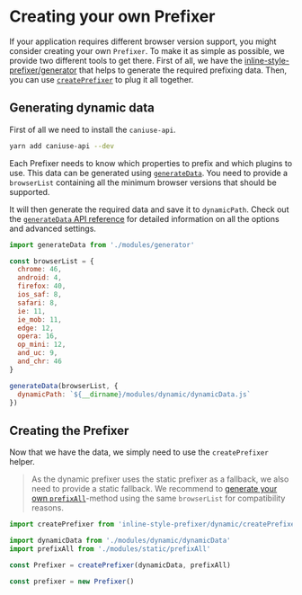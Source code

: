# Creating your own Prefixer

If your application requires different browser version support, you might consider creating your own `Prefixer`. To make it as simple as possible, we provide two different tools to get there. First of all, we have the [inline-style-prefixer/generator](../api/inline-style-prefixer-generator/generateData.md) that helps to generate the required prefixing data. Then, you can use [`createPrefixer`](../api/inline-style-prefixer/createPrefixer.md) to plug it all together.

## Generating dynamic data
First of all we need to install the `caniuse-api`.

```sh
yarn add caniuse-api --dev
```

Each Prefixer needs to know which properties to prefix and which plugins to use. This data can be generated using [`generateData`](../api/inline-style-prefixer-generator/generateData.md).
You need to provide a `browserList` containing all the minimum browser versions that should be supported.

It will then generate the required data and save it to `dynamicPath`. Check out the [`generateData` API reference](../api/inline-style-prefixer-generator/generateData.md) for detailed information on all the options and advanced settings.

```javascript
import generateData from './modules/generator'

const browserList = {
  chrome: 46,
  android: 4,
  firefox: 40,
  ios_saf: 8,
  safari: 8,
  ie: 11,
  ie_mob: 11,
  edge: 12,
  opera: 16,
  op_mini: 12,
  and_uc: 9,
  and_chr: 46
}

generateData(browserList, {
  dynamicPath: `${__dirname}/modules/dynamic/dynamicData.js`
})
```

## Creating the Prefixer
Now that we have the data, we simply need to use the `createPrefixer` helper.
> As the dynamic prefixer uses the static prefixer as a fallback, we also need to provide a static fallback. We recommend to [generate your own `prefixAll`](CustomPrefixAll.md)-method using the same `browserList` for compatibility reasons.

```javascript
import createPrefixer from 'inline-style-prefixer/dynamic/createPrefixer'

import dynamicData from './modules/dynamic/dynamicData'
import prefixAll from './modules/static/prefixAll'

const Prefixer = createPrefixer(dynamicData, prefixAll)

const prefixer = new Prefixer()
```
